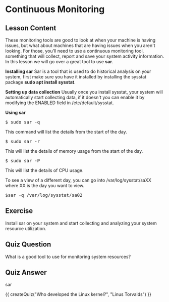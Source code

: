 # Continuous Monitoring

## Lesson Content

These monitoring tools are good to look at when your machine is having issues, but what about machines that are having issues when you aren't looking. For those, you'll need to use a continuous monitoring tool, something that will collect, report and save your system activity information. In this lesson we will go over a great tool to use <b>sar</b>.

<b>Installing sar</b>
Sar is a tool that is used to do historical analysis on your system, first make sure you have it installed by installing the sysstat package <b>sudo apt install sysstat</b>.

<b>Setting up data collection</b>
Usually once you install sysstat, your system will automatically start collecting data, if it doesn't you can enable it by modifying the ENABLED field in /etc/default/sysstat.

<b>Using sar</b>

<pre>$ sudo sar -q</pre>

This command will list the details from the start of the day.

<pre>$ sudo sar -r</pre>

This will list the details of memory usage from the start of the day.

<pre>$ sudo sar -P</pre>

This will list the details of CPU usage. 

To see a view of a different day, you can go into /var/log/sysstat/saXX where XX is the day you want to view. 

<pre>$sar -q /var/log/sysstat/sa02</pre>

## Exercise

Install sar on your system and start collecting and analyzing your system resource utilization.

## Quiz Question

What is a good tool to use for monitoring system resources?

## Quiz Answer

sar

<script src="../quiz.js"></script>

<div id="quiz">
  {{ createQuiz("Who developed the Linux kernel?", "Linus Torvalds") }}
</div>
